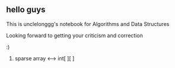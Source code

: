 ## hello guys

This is unclelonggg's notebook for Algorithms and Data Structures

Looking forward to getting your criticism and correction

:)

1. sparse array <--> int[ ][ ]